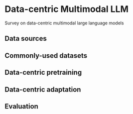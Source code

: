 # Data-centric Multimodal LLM
Survey on data-centric multimodal large language models

## Data sources

## Commonly-used datasets

## Data-centric pretraining

## Data-centric adaptation

## Evaluation

